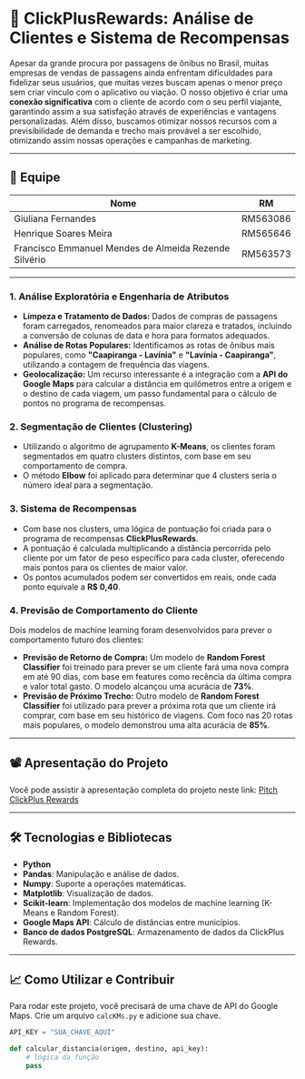 # 🚌 ClickPlusRewards: Análise de Clientes e Sistema de Recompensas

Apesar da grande procura por passagens de ônibus no Brasil, muitas empresas de vendas de passagens ainda enfrentam dificuldades para fidelizar seus usuários, que muitas vezes buscam apenas o menor preço sem criar vínculo com o aplicativo ou viação.
O nosso objetivo é criar uma **conexão significativa** com o cliente de acordo com o seu perfil viajante, garantindo assim a sua satisfação através de experiências e vantagens personalizadas.
Além disso, buscamos otimizar nossos recursos com a previsibilidade de demanda e trecho mais provável a ser escolhido, otimizando assim nossas operações e campanhas de marketing.

-----

## 👥 Equipe

| Nome                                            | RM       |
| ----------------------------------------------- | -------- |
| Giuliana Fernandes                              | RM563086 |
| Henrique Soares Meira                           | RM565646 |
| Francisco Emmanuel Mendes de Almeida Rezende Silvério | RM563573 |

-----

### 1\. Análise Exploratória e Engenharia de Atributos

  - **Limpeza e Tratamento de Dados:** Dados de compras de passagens foram carregados, renomeados para maior clareza e tratados, incluindo a conversão de colunas de data e hora para formatos adequados.
  - **Análise de Rotas Populares:** Identificamos as rotas de ônibus mais populares, como **"Caapiranga - Lavínia"** e **"Lavínia - Caapiranga"**, utilizando a contagem de frequência das viagens.
  - **Geolocalização:** Um recurso interessante é a integração com a **API do Google Maps** para calcular a distância em quilômetros entre a origem e o destino de cada viagem, um passo fundamental para o cálculo de pontos no programa de recompensas.

### 2\. Segmentação de Clientes (Clustering)

  - Utilizando o algoritmo de agrupamento **K-Means**, os clientes foram segmentados em quatro clusters distintos, com base em seu comportamento de compra.
  - O método **Elbow** foi aplicado para determinar que 4 clusters seria o número ideal para a segmentação.

### 3\. Sistema de Recompensas

  - Com base nos clusters, uma lógica de pontuação foi criada para o programa de recompensas **ClickPlusRewards**.
  - A pontuação é calculada multiplicando a distância percorrida pelo cliente por um fator de peso específico para cada cluster, oferecendo mais pontos para os clientes de maior valor.
  - Os pontos acumulados podem ser convertidos em reais, onde cada ponto equivale a **R$ 0,40**.

### 4\. Previsão de Comportamento do Cliente

Dois modelos de machine learning foram desenvolvidos para prever o comportamento futuro dos clientes:

  - **Previsão de Retorno de Compra:** Um modelo de **Random Forest Classifier** foi treinado para prever se um cliente fará uma nova compra em até 90 dias, com base em features como recência da última compra e valor total gasto. O modelo alcançou uma acurácia de **73%**.
  - **Previsão de Próximo Trecho:** Outro modelo de **Random Forest Classifier** foi utilizado para prever a próxima rota que um cliente irá comprar, com base em seu histórico de viagens. Com foco nas 20 rotas mais populares, o modelo demonstrou uma alta acurácia de **85%**.

-----

## 📽️ Apresentação do Projeto

Você pode assistir à apresentação completa do projeto neste link: [Pitch ClickPlus Rewards](https://www.youtube.com/watch?v=3mRAdfMfL_w)

-----


## 🛠️ Tecnologias e Bibliotecas

  - **Python**
  - **Pandas**: Manipulação e análise de dados.
  - **Numpy**: Suporte a operações matemáticas.
  - **Matplotlib**: Visualização de dados.
  - **Scikit-learn**: Implementação dos modelos de machine learning (K-Means e Random Forest).
  - **Google Maps API**: Cálculo de distâncias entre municípios.
  - **Banco de dados PostgreSQL**: Armazenamento de dados da ClickPlus Rewards.

-----

## 📈 Como Utilizar e Contribuir

Para rodar este projeto, você precisará de uma chave de API do Google Maps. Crie um arquivo `calcKMs.py` e adicione sua chave.

```python
API_KEY = "SUA_CHAVE_AQUI"

def calcular_distancia(origem, destino, api_key):
    # lógica da função
    pass
```
